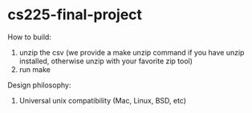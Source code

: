 # cs225-final-project

How to build:
1. unzip the csv (we provide a make unzip command if you have unzip installed, otherwise unzip with your favorite zip tool)
2. run make

Design philosophy:
1. Universal unix compatibility (Mac, Linux, BSD, etc)
